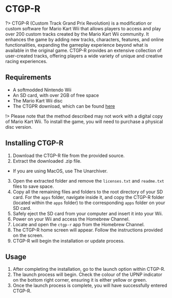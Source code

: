 # CTGP-R

?> CTGP-R (Custom Track Grand Prix Revolution) is a modification or custom software for Mario Kart Wii that allows players to access and play over 200 custom tracks created by the Mario Kart Wii community. It enhances the game by adding new tracks, characters, features, and online functionalities, expanding the gameplay experience beyond what is available in the original game. CTGP-R provides an extensive collection of user-created tracks, offering players a wide variety of unique and creative racing experiences.


## Requirements

- A softmodded Nintendo Wii
- An SD card, with over 2GB of free space
- The Mario Kart Wii disc
- The CTGPR download, which can be found [here](https://www.chadsoft.co.uk/download/)

!> Please note that the method described may not work with a digital copy of Mario Kart Wii. To install the game, you will need to purchase a physical disc version.

## Installing CTGP-R

1. Download the CTGP-R file from the provided source.
2. Extract the downloaded .zip file.
* If you are using MacOS, use The Unarchiver.
3. Open the extracted folder and remove the `licenses.txt` and `readme.txt` files to save space.
4. Copy all the remaining files and folders to the root directory of your SD card. For the `apps` folder, navigate inside it, and copy the CTGP-R folder (located within the `apps` folder) to the corresponding `apps` folder on your SD card.
5. Safely eject the SD card from your computer and insert it into your Wii.
6. Power on your Wii and access the Homebrew Channel.
7. Locate and open the `ctgp-r` app from the Homebrew Channel.
8. The CTGP-R home screen will appear. Follow the instructions provided on the screen.
9. CTGP-R will begin the installation or update process.

## Usage

1. After completing the installation, go to the launch option within CTGP-R.
2. The launch process will begin. Check the colour of the UPNP indicator on the bottom right corner, ensuring it is either yellow or green.
3. Once the launch process is complete, you will have successfully entered CTGP-R.
